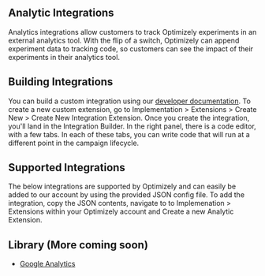 ## Analytic Integrations

Analytics integrations allow customers to track Optimizely experiments in an external analytics tool. With the flip of a switch, Optimizely can append experiment data to  tracking code, so customers can see the impact of their experiments in their analytics tool.

## Building Integrations

You can build a custom integration using our [developer documentation](). To create a new custom extension, go to Implementation > Extensions > Create New > Create New Integration Extension. Once you create the integration, you'll land in the Integration Builder. In the right panel, there is a code editor, with a few tabs. In each of these tabs, you can write code that will run at a different point in the campaign lifecycle.

## Supported Integrations

The below integrations are supported by Optimizely and can easily be added to our account by using the provided JSON config file. To add the integration, copy the JSON contents, navigate to to Implemenation > Extensions within your Optimizely account and Create a new Analytic Extension.


## Library (More coming soon)

* [Google Analytics]()